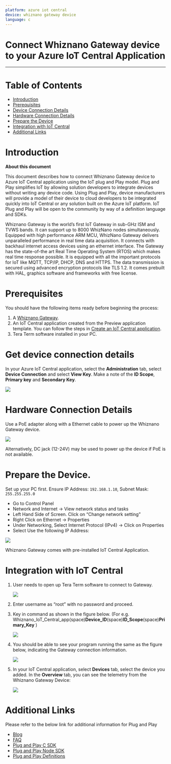 ```yaml
---
platform: azure iot central
device: whiznano gateway device
language: c
--- 
```


Connect Whiznano Gateway device to your Azure IoT Central Application
===

---
# Table of Contents

-   [Introduction](#Introduction)
-   [Prerequisites](#Prerequisites)
-   [Device Connection Details](#DeviceConnectionDetails)
-   [Hardware Connection Details](#HardwareConnectionDetails)
-   [Prepare the Device](#preparethedevice)
-   [Integration with IoT Central](#IntegrationwithIoTCentral)
-   [Additional Links](#AdditionalLinks)

<a name="Introduction"></a>

# Introduction 

**About this document**

This document describes how to connect Whiznano Gateway device to Azure IoT Central application using the IoT plug and Play model. Plug and Play simplifies IoT by allowing solution developers to integrate devices without writing any device code. Using Plug and Play, device manufacturers will provide a model of their device to cloud developers to be integrated quickly into IoT Central or any solution built on the Azure IoT platform. IoT Plug and Play will be open to the community by way of a definition language and SDKs.

Whiznano Gateway is the world’s first IoT Gateway in sub-GHz ISM and TVWS bands. It can support up to 8000 WhizNano nodes simultaneously. Equipped with high performance ARM MCU, WhizNano Gateway delivers unparalleled performance in real time data acquisition. It connects with backhaul internet access devices using an ethernet interface. The Gateway has the state-of-the art Real Time Operating System (RTOS) which makes real time response possible. It is equipped with all the important protocols for IoT like MQTT, TCP/IP, DHCP, DNS and HTTPS. The data transmission is secured using advanced encryption protocols like TLS 1.2. It comes prebuilt with HAL, graphics software and frameworks with free license.

<a name="Prerequisites"></a>
# Prerequisites

You should have the following items ready before beginning the process: 

1.  A [Whiznano Gateway](https://www.whizpace.com/products-and-services).
2.  An IoT Central application created from the Preview application template. You can follow the steps in [Create an IoT Central application](https://docs.microsoft.com/en-us/azure/iot-central/core/quick-deploy-iot-central).
3. Tera Term software installed in your PC.

<a name="DeviceConnectionDetails"></a>
# Get device connection details

In your Azure IoT Central application, select the **Administration** tab, select **Device Connection** and select **View Key**. Make a note of the **ID Scope**, **Primary key** and **Secondary Key**.

![](./media/whiznano-gateway/Connection_detail.PNG)

<a name="HardwareConnectionDetails"></a>
# Hardware Connection Details

Use a PoE adapter along with a Ethernet cable to power up the Whiznano Gateway device. 

![](./media/whiznano-gateway/Hardware_Connection.jpg)

Alternatively, DC jack (12-24V) may be used to power up the device if PoE is not available.

<a name="preparethedevice"></a>
# Prepare the Device.

Set up your PC first. Ensure IP Address: `192.168.1.10`, Subnet Mask: `255.255.255.0`

-   Go to Control Panel
-   Network and Internet -> View network status and tasks
-   Left Hand Side of Screen. Click on “Change network setting”
-   Right Click on Ethernet -> Properties
-   Under Networking, Select Internet Protocol (IPv4) -> Click on Properties
-   Select Use the following IP Address: <br/>

![](./media/whiznano-gateway/IPv4.png)

Whiznano Gateway comes with pre-installed IoT Central Application.

<a name="IntegrationwithIoTCentral"></a>
# Integration with IoT Central
1. User needs to open up Tera Term software to connect to Gateway.

    ![](./media/whiznano-gateway/ssh_to_Gateway.png)

2. Enter username as “root” with no password and proceed.

3. Key in command as shown in the figure below. 
(For e.g. Whiznano\_IoT\_Central\_app(space)**Device\_ID**(space)**ID\_Scope**(space)**Primary\_Key** )

    ![](./media/whiznano-gateway/Run_app.png)

4. You should be able to see your program running the same as the figure below, indicating the Gateway connection information.

    ![](./media/whiznano-gateway/Gateway_connection_information.png)

5. In your IoT Central application, select **Devices** tab, select the device you added. In the **Overview** tab, you can see the telemetry from the Whiznano Gateway Device:

    ![](./media/whiznano-gateway/Device_overview.png)

<a name="AdditionalLinks"></a>
# Additional Links

Please refer to the below link for additional information for Plug and Play 

-    [Blog](https://azure.microsoft.com/en-us/blog/iot-plug-and-play-is-now-available-in-preview/)
-    [FAQ](TBD) 
-    [Plug and Play C SDK](https://github.com/Azure/azure-iot-sdk-c/tree/public-preview) 
-    [Plug and Play Node SDK](https://github.com/Azure/azure-iot-sdk-node/tree/digitaltwins-preview)
-    [Plug and Play Definitions](https://github.com/Azure/IoTPlugandPlay)


